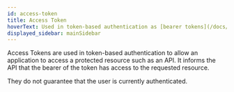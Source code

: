 ```yaml
---
id: access-token
title: Access Token
hoverText: Used in token-based authentication as [bearer tokens](/docs/terms/bearer-token.md) to access protected resources. [RFC 6749 section-1.4](https://datatracker.ietf.org/doc/html/rfc6749#section-1.4)
displayed_sidebar: mainSidebar
---
```


Access Tokens are used in token-based authentication to allow an application to access a protected resource such as an API. It informs the API that the bearer of the token has access to the requested resource.

They do not guarantee that the user is currently authenticated.


